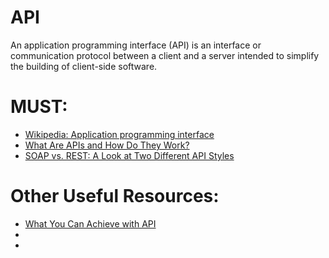 # API
An application programming interface (API) is an interface or communication protocol between a client and a server intended to simplify the building of client-side software.

# MUST:
<ul>
  <li><a href="https://en.wikipedia.org/wiki/Application_programming_interface">Wikipedia: Application programming interface</a></li>
  <li><a href="https://www.programmableweb.com/api-university/what-are-apis-and-how-do-they-work">What Are APIs and How Do They Work?</a></li>
  <li><a href="https://www.evernote.com/shard/s386/u/0/sh/414fe5d6-c771-4d7d-a0ec-d15fd01ca178/ebcdfc6d13c0142806394db7c6f56e6f">SOAP vs. REST: A Look at Two Different API Styles</a></li>
</ul>

# Other Useful Resources:
<ul>
  <li><a href="https://ifttt.com/discover">What You Can Achieve with API</a></li>
  <li><a href=""> </a></li>
  <li><a href=""> </a></li>
</ul
